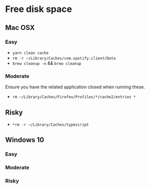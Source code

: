 # Free disk space

## Mac OSX

### Easy

- `yarn clean cache`
- `rm -r ~/Library/Caches/com.spotify.client/Data`
- `brew cleanup -n` && `brew cleanup`

### Moderate

Ensure you have the related application closed when running these.

- `rm ~/Library/Caches/Firefox/Profiles/*/cache2/entries *`


## Risky

- `*rm -r ~/Library/Caches/typescript`

## Windows 10

### Easy


### Moderate


### Risky


